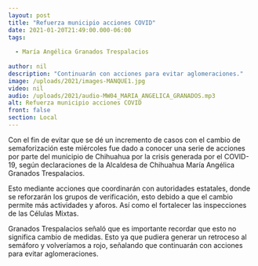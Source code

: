 ```yaml
---
layout: post
title: "Refuerza municipio acciones COVID"
date: 2021-01-20T21:49:00.000-06:00
tags:
  
  - María Angélica Granados Trespalacios
  
author: nil
description: "Continuarán con acciones para evitar aglomeraciones."
image: /uploads/2021/images-MANQUE1.jpg
video: nil
audio: /uploads/2021/audio-MW04_MARIA_ANGELICA_GRANADOS.mp3
alt: Refuerza municipio acciones COVID
front: false
section: Local
---
```


Con el fin de evitar que se dé un incremento de casos con el cambio de semaforización este miércoles fue dado a conocer una serie de acciones por parte del municipio de Chihuahua por la crisis generada por el COVID-19, según declaraciones de la Alcaldesa de Chihuahua María Angélica Granados Trespalacios.

Esto mediante acciones que coordinarán con autoridades estatales, donde se reforzarán los grupos de verificación, esto debido a que el cambio permite más actividades y aforos. Así como el fortalecer las inspecciones de las Células Mixtas.

Granados Trespalacios señaló que es importante recordar que esto no significa cambio de medidas. Esto ya que pudiera generar un retroceso al semáforo y volveríamos a rojo, señalando que continuarán con acciones para evitar aglomeraciones.